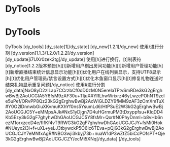 # DyTools
# DyTools
DyTools
[dy_tools]
[dy_state]1[/dy_state]
[dy_new]1.2.1[/dy_new]
使用/进行分割
[dy_version]1.1.3/1.2.0/1.2.2[/dy_version]
[dy_update]i7UXr0zek2tg[/dy_update]
使用[h]进行换行，[t]制表符
[dy_notice]1.2.2版本预告[h][t]新增用户剔出房间功能[h][t]新增用户管理功能[h][t]新增直播结束统计信息显示功能[h][t]优化用户在线列表显示，支持UTF8显示[h][t]优化用户管理员/禁言设置方式[h][t]优化木鱼窗口显示[h][t]修复礼物连送时结束礼物显示重复问题[/dy_notice]
使用#进行分割
[dy_data]NxO8yD2zlLap7CCrzbCf0dD0zM0N5ereIaTFtvSmRDe3kG2gErghwBwBj2AoUCGIA5Y6fsM9zAF30u+TljuX#YRLhwWrixrz46yLwzePOhNT9zcle5uPef/ORvPP8Qz23kG2gErghwBwBj2AoWiGLDZY9fMM9zAF3zOmXmTuX#Y0O2lDnnwbGiuXKvmuKXhYf0ns5YsumLd6/HtPSuE2W3kG2gErghwBwBj2AoUCGJC5Y+eMMpsAJk#NxS1yDjgn7D4uHGrmuPM3tDxyppfsu+KIqDD4Kb5Ezy3kG2gF7ghyhwDhGAoUCGJC5Y8fsMr+Qxr#N0PhyDnml+b8vHb6nezM1orxzccD4e/fIfKf4vT9RWG3kG2gF7ghyhwDhGAoUCGJCJY+fsMi0Hok#NUeyx2i3l+f+uXL+yeLJ3tbywckP5O6Ic6TEva+pQjG3kG2gErghwBwBj2AoUCGJCJY7eMNfxAgR#NBO3wji3kbyj73b+nuaW1dP3wZtZ5biCcPOfsPT+Qje3kG2gErghwBwBj2AoUCGJCZY/ecMi5XNq[/dy_data]
[/dy_tools]
